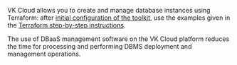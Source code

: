 VK Cloud allows you to create and manage database instances using Terraform: after [initial configuration of the toolkit](/en/manage/terraform/quick-start), use the examples given in the [Terraform step-by-step instructions](/en/manage/terraform/scenarios/).

The use of DBaaS management software on the VK Cloud platform reduces the time for processing and performing DBMS deployment and management operations.
